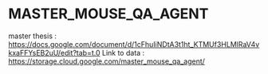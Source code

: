 # MASTER_MOUSE_QA_AGENT

master thesis : https://docs.google.com/document/d/1cFhuIiNDtA3t1ht_KTMUf3HLMlRaV4vkxaFFYsEB2uU/edit?tab=t.0
Link to data : https://storage.cloud.google.com/master_mouse_qa_agent/
